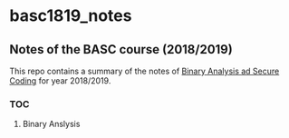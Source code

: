 # basc1819_notes
## Notes of the BASC course (2018/2019)
This repo contains a summary of the notes of [Binary Analysis ad Secure Coding](https://2018.aulaweb.unige.it/course/view.php?id=4787)
for year 2018/2019.
### TOC
1. Binary Anslysis

